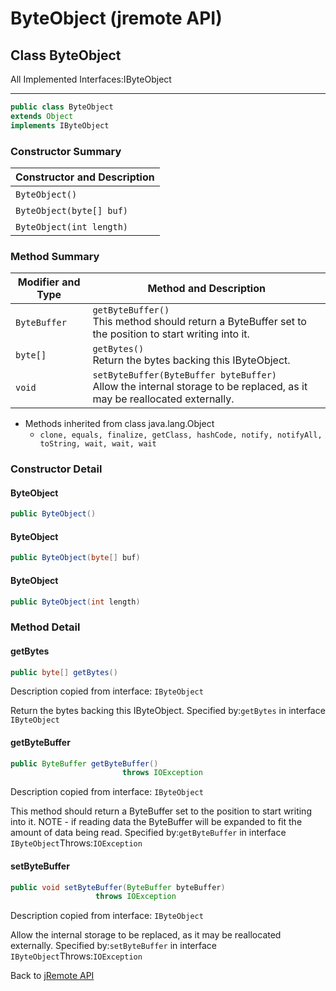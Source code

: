 # ByteObject (jremote API)

<PageHeader />

## Class ByteObject

All Implemented Interfaces:IByteObject
* * *

```java
public class ByteObject
extends Object
implements IByteObject
```

### Constructor Summary

| Constructor and Description |
| --- |
| `ByteObject()`  |
| `ByteObject(byte[] buf)`  |
| `ByteObject(int length)`  |

### Method Summary

| Modifier and Type | Method and Description |
| --- | --- |
| `ByteBuffer` | `getByteBuffer()`<br>This method should return a ByteBuffer set to the position to start writing into it. |
| `byte[]` | `getBytes()`<br>Return the bytes backing this IByteObject. |
| `void` | `setByteBuffer(ByteBuffer byteBuffer)`<br>Allow the internal storage to be replaced, as it may be reallocated externally. |

- Methods inherited from class java.lang.Object
  - `clone, equals, finalize, getClass, hashCode, notify, notifyAll, toString, wait, wait, wait`

### Constructor Detail

#### ByteObject

```java
public ByteObject()
```

#### ByteObject

```java
public ByteObject(byte[] buf)
```

#### ByteObject

```java
public ByteObject(int length)
```

### Method Detail

#### getBytes

```java
public byte[] getBytes()
```

Description copied from interface: `IByteObject`

Return the bytes backing this IByteObject.
Specified by:`getBytes` in interface `IByteObject`

#### getByteBuffer

```java
public ByteBuffer getByteBuffer()
                         throws IOException
```

Description copied from interface: `IByteObject`

This method should return a ByteBuffer set to the position to start writing into it. NOTE - if reading data the ByteBuffer will be expanded to fit the amount of data being read.
Specified by:`getByteBuffer` in interface `IByteObject`Throws:`IOException`

#### setByteBuffer

```java
public void setByteBuffer(ByteBuffer byteBuffer)
                   throws IOException
```

Description copied from interface: `IByteObject`

Allow the internal storage to be replaced, as it may be reallocated externally.
Specified by:`setByteBuffer` in interface `IByteObject`Throws:`IOException`

Back to [jRemote API](./../../README.md)
  
<PageFooter />
